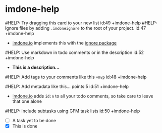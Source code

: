 imdone-help
====
#HELP: Try dragging this card to your new list id:49 +imdone-help
#HELP: Ignore files by adding `.imdoneignore` to the root of your project. id:47 +imdone-help
- [imdone.io](https://imdone.io) implements this with the [ignore package](https://www.npmjs.com/package/ignore)

#HELP: Use markdown in todo comments or in the description id:52 +imdone-help
- **This is a description...**

#HELP: Add tags to your comments like this `+mvp` id:48 +imdone-help

#HELP: Add metadata like this... points:5 id:51 +imdone-help
- [imdone.io](https://imdone.io) adds `id:n` to all your todo comments, so take care to leave that one alone

#HELP: Include subtasks using GFM task lists id:50 +imdone-help
- [ ] A task yet to be done
- [x] This is done
